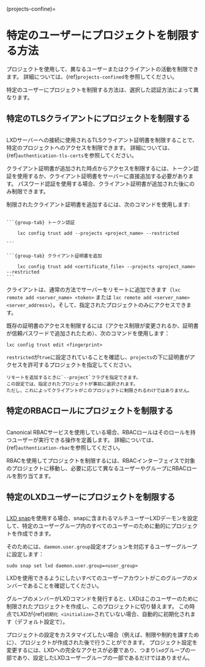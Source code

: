 (projects-confine)=
# 特定のユーザーにプロジェクトを制限する方法

プロジェクトを使用して、異なるユーザーまたはクライアントの活動を制限できます。
詳細については、{ref}`projects-confined`を参照してください。

特定のユーザーにプロジェクトを制限する方法は、選択した認証方法によって異なります。

## 特定のTLSクライアントにプロジェクトを制限する

```{youtube} https://www.youtube.com/watch?v=4iNpiL-lrXU&t=525s
```

LXDサーバーへの接続に使用されるTLSクライアント証明書を制限することで、特定のプロジェクトへのアクセスを制限できます。
詳細については、{ref}`authentication-tls-certs`を参照してください。

クライアント証明書が追加された時点からアクセスを制限するには、トークン認証を使用するか、クライアント証明書をサーバーに直接追加する必要があります。
パスワード認証を使用する場合、クライアント証明書が追加された後にのみ制限できます。

制限されたクライアント証明書を追加するには、次のコマンドを使用します:

````{tabs}

```{group-tab} トークン認証

    lxc config trust add --projects <project_name> --restricted

```

```{group-tab} クライアント証明書を追加

    lxc config trust add <certificate_file> --projects <project_name> --restricted
```

````

クライアントは、通常の方法でサーバーをリモートに追加できます（`lxc remote add <server_name> <token>` または `lxc remote add <server_name> <server_address>`）。そして、指定されたプロジェクトのみにアクセスできます。

既存の証明書のアクセスを制限するには（アクセス制限が変更されるか、証明書が信頼パスワードで追加されたため）、次のコマンドを使用します：

    lxc config trust edit <fingerprint>

`restricted`が`true`に設定されていることを確認し、`projects`の下に証明書がアクセスを許可するプロジェクトを指定してください。

```{note}
リモートを追加するときに`--project`フラグを指定できます。
この設定では、指定されたプロジェクトが事前に選択されます。
ただし、これによってクライアントがこのプロジェクトに制限されるわけではありません。
```

## 特定のRBACロールにプロジェクトを制限する

```{youtube} https://www.youtube.com/watch?v=VE60AbJHT6E
```

Canonical RBACサービスを使用している場合、RBACロールはそのロールを持つユーザーが実行できる操作を定義します。
詳細については、{ref}`authentication-rbac`を参照してください。

RBACを使用してプロジェクトを制限するには、RBACインターフェイスで対象のプロジェクトに移動し、必要に応じて異なるユーザーやグループにRBACロールを割り当てます。

## 特定のLXDユーザーにプロジェクトを制限する

```{youtube} https://www.youtube.com/watch?v=6O0q3rSWr8A
```

[LXD snap](https://snapcraft.io/lxd)を使用する場合、snapに含まれるマルチユーザーLXDデーモンを設定して、特定のユーザーグループ内のすべてのユーザーのために動的にプロジェクトを作成できます。

そのためには、`daemon.user.group`設定オプションを対応するユーザーグループに設定します：

    sudo snap set lxd daemon.user.group=<user_group>

LXDを使用できるようにしたいすべてのユーザーアカウントがこのグループのメンバーであることを確認してください。

グループのメンバーがLXDコマンドを発行すると、LXDはこのユーザーのために制限されたプロジェクトを作成し、このプロジェクトに切り替えます。
この時点でLXDが{ref}`初期化 <initialize>`されていない場合、自動的に初期化されます（デフォルト設定で）。

プロジェクトの設定をカスタマイズしたい場合（例えば、制限や制約を課すために）、プロジェクトが作成された後で行うことができます。
プロジェクト設定を変更するには、LXDへの完全なアクセスが必要であり、つまり`lxd`グループの一部であり、設定したLXDユーザーグループの一部であるだけではありません。
